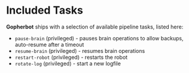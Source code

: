 # Included Tasks

**Gopherbot** ships with a selection of available pipeline tasks, listed here:

* `pause-brain` (privileged) - pauses brain operations to allow backups, auto-resume after a timeout
* `resume-brain` (privileged) - resumes brain operations
* `restart-robot` (privileged) - restarts the robot
* `rotate-log` (privileged) - start a new logfile

